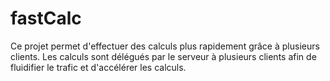# fastCalc
 Ce projet permet d'effectuer des calculs plus rapidement grâce à plusieurs clients. Les calculs sont délégués par le serveur à plusieurs clients afin de fluidifier le trafic et d'accélérer les calculs.
